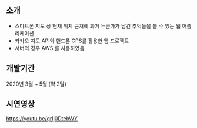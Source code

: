 ## 소개
- 스마트폰 지도 상 현재 위치 근처에 과거 누군가가 남긴 추억들을 볼 수 있는 웹 어플리케이션
- 카카오 지도 API와 핸드폰 GPS를 활용한 웹 프로젝트
- 서버의 경우 AWS 를 사용하였음.


## 개발기간
2020년 3월 ~ 5월 (약 2달)
<br>
## 시연영상
https://youtu.be/qrIj0DtebWY
<br>
